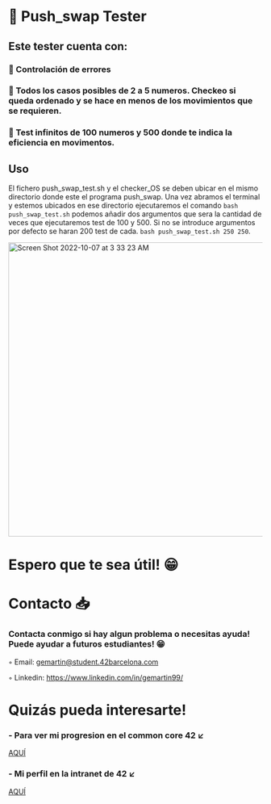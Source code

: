 # 🔢 Push_swap Tester

## Este tester cuenta con:

### 🔹 Controlación de errores

### 🔹 Todos los casos posibles de 2 a 5 numeros. Checkeo si queda ordenado y se hace en menos de los movimientos que se requieren.

### 🔹 Test infinitos de 100 numeros y 500 donde te indica la eficiencia en movimentos.

## Uso

El fichero push_swap_test.sh y el checker_OS se deben ubicar en el mismo directorio donde este el programa push_swap. Una vez abramos el terminal y estemos ubicados en ese directorio ejecutaremos el comando ```bash push_swap_test.sh``` podemos añadir dos argumentos que sera la cantidad de veces que ejecutaremos test de 100 y 500. Si no se introduce argumentos por defecto se haran 200 test de cada. ```bash push_swap_test.sh 250 250```. 

<img width="583" alt="Screen Shot 2022-10-07 at 3 33 23 AM" src="https://user-images.githubusercontent.com/66915274/194447618-aad25920-91b5-4602-91d7-ffddc291d82e.png">

# Espero que te sea útil! 😁

# Contacto 📥

### Contacta conmigo si hay algun problema o necesitas ayuda! Puede ayudar a futuros estudiantes! 😁

◦ Email: gemartin@student.42barcelona.com

◦ Linkedin: https://www.linkedin.com/in/gemartin99/

# Quizás pueda interesarte!

### - Para ver mi progresion en el common core 42 ↙️

[AQUÍ](https://github.com/gemartin99/42cursus)

### - Mi perfil en la intranet de 42 ↙️
[AQUÍ](https://profile.intra.42.fr/users/gemartin)
